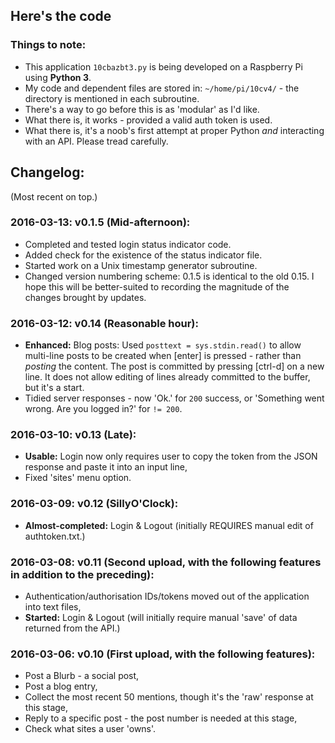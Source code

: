 ## Here's the code
### Things to note:
* This application `10cbazbt3.py` is being developed on a Raspberry Pi using **Python 3**.
* My code and dependent files are stored in: `~/home/pi/10cv4/` - the directory is mentioned in each subroutine.
* There's a way to go before this is as 'modular' as I'd like.
* What there is, it works - provided a valid auth token is used.
* What there is, it's a noob's first attempt at proper Python *and* interacting with an API.  Please tread carefully.

## Changelog:
(Most recent on top.)

### 2016-03-13: v0.1.5 (Mid-afternoon):
* Completed and tested login status indicator code.
* Added check for the existence of the status indicator file.
* Started work on a Unix timestamp generator subroutine.
* Changed version numbering scheme: 0.1.5 is identical to the old 0.15.  I hope this will be better-suited to recording the magnitude of the changes brought by updates.

### 2016-03-12: v0.14 (Reasonable hour):
* **Enhanced:** Blog posts: Used `posttext = sys.stdin.read()` to allow multi-line posts to be created when [enter] is pressed - rather than *posting* the content.  The post is committed by pressing [ctrl-d] on a new line.  It does not allow editing of lines already committed to the buffer, but it's a start.
* Tidied server responses - now 'Ok.' for `200` success, or 'Something went wrong. Are you logged in?' for `!= 200`.

### 2016-03-10: v0.13 (Late):
* **Usable:** Login now only requires user to copy the token from the JSON response and paste it into an input line,
* Fixed 'sites' menu option.

### 2016-03-09: v0.12 (SillyO'Clock):
* **Almost-completed:** Login & Logout (initially REQUIRES manual edit of authtoken.txt.)

### 2016-03-08: v0.11 (Second upload, with the following features in addition to the preceding):
* Authentication/authorisation IDs/tokens moved out of the application into text files,
* **Started:** Login & Logout (will initially require manual 'save' of data returned from the API.)

### 2016-03-06: v0.10 (First upload, with the following features):
* Post a Blurb - a social post,
* Post a blog entry,
* Collect the most recent 50 mentions, though it's the 'raw' response at this stage,
* Reply to a specific post - the post number is needed at this stage,
* Check what sites a user 'owns'.
